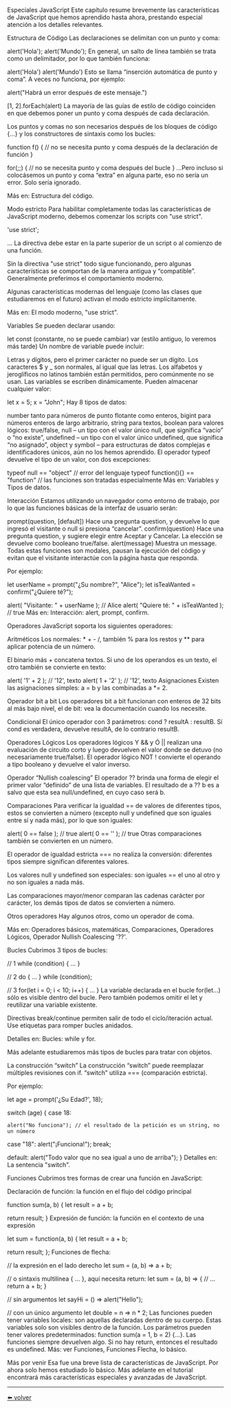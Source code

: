 Especiales JavaScript
Este capítulo resume brevemente las características de JavaScript que hemos aprendido hasta ahora, prestando especial atención a los detalles relevantes.

Estructura de Código
Las declaraciones se delimitan con un punto y coma:

alert('Hola'); alert('Mundo');
En general, un salto de línea también se trata como un delimitador, por lo que también funciona:

alert('Hola')
alert('Mundo')
Esto se llama “inserción automática de punto y coma”. A veces no funciona, por ejemplo:

alert("Habrá un error después de este mensaje.")

[1, 2].forEach(alert)
La mayoría de las guías de estilo de código coinciden en que debemos poner un punto y coma después de cada declaración.

Los puntos y comas no son necesarios después de los bloques de código {...} y los constructores de sintaxis como los bucles:

function f() {
  // no se necesita punto y coma después de la declaración de función
}

for(;;) {
  // no se necesita punto y coma después del bucle
}
…Pero incluso si colocásemos un punto y coma “extra” en alguna parte, eso no sería un error. Solo sería ignorado.

Más en: Estructura del código.

Modo estricto
Para habilitar completamente todas las características de JavaScript moderno, debemos comenzar los scripts con "use strict".

'use strict';

...
La directiva debe estar en la parte superior de un script o al comienzo de una función.

Sin la directiva "use strict" todo sigue funcionando, pero algunas características se comportan de la manera antigua y “compatible”. Generalmente preferimos el comportamiento moderno.

Algunas características modernas del lenguaje (como las clases que estudiaremos en el futuro) activan el modo estricto implícitamente.

Más en: El modo moderno, "use strict".

Variables
Se pueden declarar usando:

let
const (constante, no se puede cambiar)
var (estilo antiguo, lo veremos más tarde)
Un nombre de variable puede incluir:

Letras y dígitos, pero el primer carácter no puede ser un dígito.
Los caracteres $ y _ son normales, al igual que las letras.
Los alfabetos y jeroglíficos no latinos también están permitidos, pero comúnmente no se usan.
Las variables se escriben dinámicamente. Pueden almacenar cualquier valor:

let x = 5;
x = "John";
Hay 8 tipos de datos:

number tanto para números de punto flotante como enteros,
bigint para números enteros de largo arbitrario,
string para textos,
boolean para valores lógicos: true/false,
null – un tipo con el valor único null, que significa “vacío” o “no existe”,
undefined – un tipo con el valor único undefined, que significa “no asignado”,
object y symbol – para estructuras de datos complejas e identificadores únicos, aún no los hemos aprendido.
El operador typeof devuelve el tipo de un valor, con dos excepciones:

typeof null == "object" // error del lenguaje
typeof function(){} == "function" // las funciones son tratadas especialmente
Más en: Variables y Tipos de datos.

Interacción
Estamos utilizando un navegador como entorno de trabajo, por lo que las funciones básicas de la interfaz de usuario serán:

prompt(question, [default])
Hace una pregunta question, y devuelve lo que ingresó el visitante o null si presiona “cancelar”.
confirm(question)
Hace una pregunta question, y sugiere elegir entre Aceptar y Cancelar. La elección se devuelve como booleano true/false.
alert(message)
Muestra un message.
Todas estas funciones son modales, pausan la ejecución del código y evitan que el visitante interactúe con la página hasta que responda.

Por ejemplo:

let userName = prompt("¿Su nombre?", "Alice");
let isTeaWanted = confirm("¿Quiere té?");

alert( "Visitante: " + userName ); // Alice
alert( "Quiere té: " + isTeaWanted ); // true
Más en: Interacción: alert, prompt, confirm.

Operadores
JavaScript soporta los siguientes operadores:

Aritméticos
Los normales: * + - /, también % para los restos y ** para aplicar potencia de un número.

El binario más + concatena textos. Si uno de los operandos es un texto, el otro también se convierte en texto:

alert( '1' + 2 ); // '12', texto
alert( 1 + '2' ); // '12', texto
Asignaciones
Existen las asignaciones simples: a = b y las combinadas a *= 2.

Operador bit a bit
Los operadores bit a bit funcionan con enteros de 32 bits al más bajo nivel, el de bit: vea la documentación cuando los necesite.

Condicional
El único operador con 3 parámetros: cond ? resultA : resultB. Sí cond es verdadera, devuelve resultA, de lo contrario resultB.

Operadores Lógicos
Los operadores lógicos Y && y Ó || realizan una evaluación de circuito corto y luego devuelven el valor donde se detuvo (no necesariamente true/false). El operador lógico NOT ! convierte el operando a tipo booleano y devuelve el valor inverso.

Operador “Nullish coalescing”
El operador ?? brinda una forma de elegir el primer valor “definido” de una lista de variables. El resultado de a ?? b es a salvo que esta sea null/undefined, en cuyo caso será b.

Comparaciones
Para verificar la igualdad == de valores de diferentes tipos, estos se convierten a número (excepto null y undefined que son iguales entre sí y nada más), por lo que son iguales:

alert( 0 == false ); // true
alert( 0 == '' ); // true
Otras comparaciones también se convierten en un número.

El operador de igualdad estricta === no realiza la conversión: diferentes tipos siempre significan diferentes valores.

Los valores null y undefined son especiales: son iguales == el uno al otro y no son iguales a nada más.

Las comparaciones mayor/menor comparan las cadenas carácter por carácter, los demás tipos de datos se convierten a número.

Otros operadores
Hay algunos otros, como un operador de coma.

Más en: Operadores básicos, matemáticas, Comparaciones, Operadores Lógicos, Operador Nullish Coalescing '??'.

Bucles
Cubrimos 3 tipos de bucles:

// 1
while (condition) {
  ...
}

// 2
do {
  ...
} while (condition);

// 3
for(let i = 0; i < 10; i++) {
  ...
}
La variable declarada en el bucle for(let...) sólo es visible dentro del bucle. Pero también podemos omitir el let y reutilizar una variable existente.

Directivas break/continue permiten salir de todo el ciclo/iteración actual. Use etiquetas para romper bucles anidados.

Detalles en: Bucles: while y for.

Más adelante estudiaremos más tipos de bucles para tratar con objetos.

La construcción “switch”
La construcción “switch” puede reemplazar múltiples revisiones con if. “switch” utiliza === (comparación estricta).

Por ejemplo:

let age = prompt('¿Su Edad?', 18);

switch (age) {
  case 18:

    alert("No funciona"); // el resultado de la petición es un string, no un número

  case "18":
    alert("¡Funciona!");
    break;

  default:
    alert("Todo valor que no sea igual a uno de arriba");
}
Detalles en: La sentencia "switch".

Funciones
Cubrimos tres formas de crear una función en JavaScript:

Declaración de función: la función en el flujo del código principal

function sum(a, b) {
  let result = a + b;

  return result;
}
Expresión de función: la función en el contexto de una expresión

let sum = function(a, b) {
  let result = a + b;

  return result;
};
Funciones de flecha:

// la expresión en el lado derecho
let sum = (a, b) => a + b;

// o sintaxis multilínea { ... }, aquí necesita return:
let sum = (a, b) => {
  // ...
  return a + b;
}

// sin argumentos
let sayHi = () => alert("Hello");

// con un único argumento
let double = n => n * 2;
Las funciones pueden tener variables locales: son aquellas declaradas dentro de su cuerpo. Estas variables solo son visibles dentro de la función.
Los parámetros pueden tener valores predeterminados: function sum(a = 1, b = 2) {...}.
Las funciones siempre devuelven algo. Si no hay return, entonces el resultado es undefined.
Más: ver Funciones, Funciones Flecha, lo básico.

Más por venir
Esa fue una breve lista de características de JavaScript. Por ahora solo hemos estudiado lo básico. Más adelante en el tutorial encontrará más características especiales y avanzadas de JavaScript.

---
[⬅️ volver](https://github.com/VictorHugoAguilar/javascript-interview-questions-explained/tree/main/theory/first-steps/readme.md)
